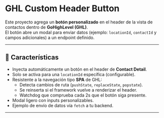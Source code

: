 # GHL Custom Header Button

Este proyecto agrega un **botón personalizado** en el header de la vista de contactos dentro de **GoHighLevel (GHL)**.  
El botón abre un modal para enviar datos (ejemplo: `locationId`, `contactId` y campos adicionales) a un endpoint definido.

---

## 🚀 Características

- Inyecta automáticamente un botón en el header de **Contact Detail**.  
- Solo se activa para una `locationId` específica (configurable).  
- Resistente a la navegación tipo **SPA** de GHL:
  - Detecta cambios de ruta (`pushState`, `replaceState`, `popstate`).
  - Se reinserta si el framework vuelve a renderizar el header.
  - Watchdog que comprueba cada 2s que el botón siga presente.
- Modal ligero con inputs personalizables.
- Ejemplo de envío de datos vía `fetch` a tu backend.

---

 

